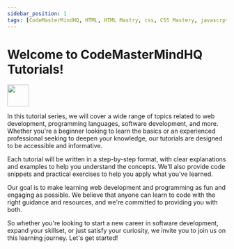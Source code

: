 ```yaml
---
sidebar_position: 1
tags: [CodeMasterMindHQ, HTML, HTML Mastry, css, CSS Mastery, javascrpt, JavaScript Mastery, js, react, jsx, node, dsa, data structures and algorithnms, node, mongoDB]
---
```


# Welcome to CodeMasterMindHQ Tutorials! 

<img src="https://raw.githubusercontent.com/aemmadi/aemmadi/master/wave.gif" width="50px" height="50px"></img>


In this tutorial series, we will cover a wide range of topics related to web development, programming languages, software development, and more. Whether you're a beginner looking to learn the basics or an experienced professional seeking to deepen your knowledge, our tutorials are designed to be accessible and informative.

Each tutorial will be written in a step-by-step format, with clear explanations and examples to help you understand the concepts. We'll also provide code snippets and practical exercises to help you apply what you've learned.

Our goal is to make learning web development and programming as fun and engaging as possible. We believe that anyone can learn to code with the right guidance and resources, and we're committed to providing you with both.

So whether you're looking to start a new career in software development, expand your skillset, or just satisfy your curiosity, we invite you to join us on this learning journey. Let's get started!
